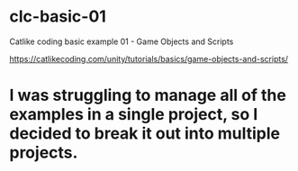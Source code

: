 # clc-basic-01
Catlike coding basic example 01 - Game Objects and Scripts 

https://catlikecoding.com/unity/tutorials/basics/game-objects-and-scripts/

# I was struggling to manage all of the examples in a single project, so I decided to break it out into multiple projects.
